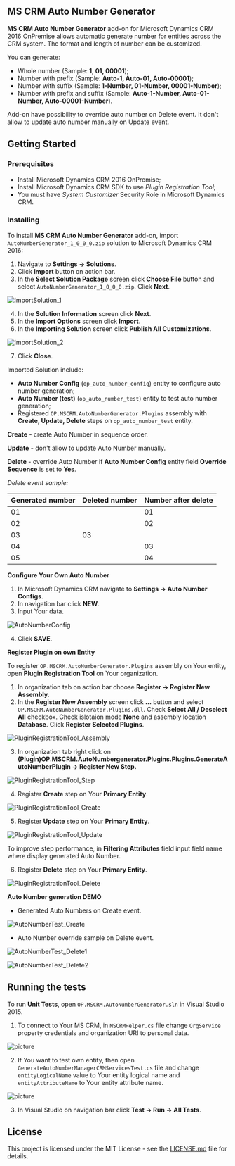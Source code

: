 ## MS CRM Auto Number Generator


**MS CRM Auto Number Generator** add-on for Microsoft Dynamics CRM 2016 OnPremise allows automatic generate number for entities across the CRM system. 
The format and length of number can be customized. 

You can generate:

- Whole number (Sample: **1, 01, 00001**);
- Number with prefix (Sample: **Auto-1, Auto-01, Auto-00001**);
- Number with suffix (Sample: **1-Number, 01-Number, 00001-Number**);
- Number with prefix and suffix (Sample: **Auto-1-Number, Auto-01-Number, Auto-00001-Number**).

Add-on have possibility to override auto number on Delete event. It don't allow to update auto number manually on Update event.


## Getting Started

### Prerequisites

- Install Microsoft Dynamics CRM 2016 OnPremise;
- Install Microsoft Dynamics CRM SDK to use *Plugin Registration Tool*;
- You must have  *System Customizer* Security Role in Microsoft Dynamics CRM.

### Installing

To install **MS CRM Auto Number Generator** add-on, import `AutoNumberGenerator_1_0_0_0.zip` solution to Microsoft Dynamics CRM 2016:

1. Navigate to **Settings -> Solutions**.
2. Click **Import** button on action bar.
3. In the **Select Solution Package** screen click **Choose File** button and select `AutoNumberGenerator_1_0_0_0.zip`. Click **Next**.

![ImportSolution_1](https://user-images.githubusercontent.com/31651093/30382323-7b1f1b8a-98a7-11e7-9c3f-ac567fe14663.png)

4. In the **Solution Information** screen click **Next**.
5. In the **Import Options** screen click **Import**.
6. In the **Importing Solution** screen click **Publish All Customizations**.

![ImportSolution_2](https://user-images.githubusercontent.com/31651093/30382335-8147f77a-98a7-11e7-8065-be2121e4dc0b.png)

7. Click **Close**.

Imported Solution include:

- **Auto Number Config** (`op_auto_number_config`) entity to configure auto number generation;
- **Auto Number (test)** (`op_auto_number_test`) entity to test auto number generation;
- Registered `OP.MSCRM.AutoNumberGenerator.Plugins` assembly with **Create, Update, Delete** steps on `op_auto_number_test` entity.

**Create** - create Auto Number in sequence order.

**Update** - don't allow to update Auto Number manually.

**Delete** - override Auto Number if **Auto Number Config** entity field **Override Sequence** is set to **Yes**. 

*Delete event sample:*

| Generated number | Deleted number | Number after delete |
| - | - | - |
| 01 |  | 01 |
| 02 |  | 02 |
| 03 | 03 |    |
| 04 |  | 03 |
| 05 |  | 04 |


**Configure Your Own Auto Number**

1. In Microsoft Dynamics CRM navigate to **Settings -> Auto Number Configs**.
2. In navigation bar click **NEW**.
3. Input Your data.

![AutoNumberConfig](https://user-images.githubusercontent.com/31651093/30382369-9cc7dcc2-98a7-11e7-8cee-69dfc838f27a.png)

4. Click **SAVE**.

**Register Plugin on own Entity**

To register `OP.MSCRM.AutoNumberGenerator.Plugins` assembly on Your entity, open **Plugin Registration Tool** on Your organization.
1. In organization tab on action bar choose **Register -> Register New Assembly**.
2. In the **Register New Assembly** screen click **...** button and select `OP.MSCRM.AutoNumberGenerator.Plugins.dll`. Check **Select All / Deselect All** checkbox. Check islotaion mode **None** and assembly location **Database**. Click **Register Selected Plugins**.

![PluginRegistrationTool_Assembly](https://user-images.githubusercontent.com/31651093/30382395-a72da732-98a7-11e7-8e31-af8a39bed15e.png)

3. In organization tab right click on **(Plugin)OP.MSCRM.AutoNumbergenerator.Plugins.Plugins.GenerateAutoNumberPlugin -> Register New Step.**

![PluginRegistrationTool_Step](https://user-images.githubusercontent.com/31651093/30382406-ae17ecce-98a7-11e7-95d8-166a75c62cb8.png)

4. Register **Create** step on Your **Primary Entity**.

![PluginRegistrationTool_Create](https://user-images.githubusercontent.com/31651093/30382407-aee370ba-98a7-11e7-858a-b6c153d41c17.png)

5. Register **Update** step on Your **Primary Entity**.

![PluginRegistrationTool_Update](https://user-images.githubusercontent.com/31651093/30382412-b1566c58-98a7-11e7-935b-7fcc0f9c1213.png)

To improve step performance, in **Filtering Attributes** field input field name where display generated Auto Number.

6. Register **Delete** step on Your **Primary Entity**.

![PluginRegistrationTool_Delete](https://user-images.githubusercontent.com/31651093/30382414-b33ff5e8-98a7-11e7-9d1d-ef0d002d6836.png)


**Auto Number generation DEMO**

- Generated Auto Numbers on Create event.

![AutoNumberTest_Create](https://user-images.githubusercontent.com/31651093/30382377-9f42d88a-98a7-11e7-956e-dc8cfc32540d.png)


- Auto Number override sample on Delete event.

![AutoNumberTest_Delete1](https://user-images.githubusercontent.com/31651093/30382381-a0c6fe66-98a7-11e7-873f-80775121b27d.png)

![AutoNumberTest_Delete2](https://user-images.githubusercontent.com/31651093/30382384-a2c1219c-98a7-11e7-8622-3b68cfbff337.png)

## Running the tests

To run **Unit Tests**, open `OP.MSCRM.AutoNumberGenerator.sln` in Visual Studio 2015.
1. To connect to Your MS CRM, in `MSCRMHelper.cs` file change `OrgService` property credentials and organization URI to personal data.

![picture](https://user-images.githubusercontent.com/31651093/30382417-b5c2b38c-98a7-11e7-9d56-688d5891e4d3.png)

2. If You want to test own entity, then open `GenerateAutoNumberManagerCRMServicesTest.cs` file and change `entityLogicalName` value to Your entity logical name and `entityAttributeName` to Your entity attribute name.

![picture](https://user-images.githubusercontent.com/31651093/30382422-b72b2d1c-98a7-11e7-853e-0204fd3b0b60.png)

3. In Visual Studio on navigation bar click **Test -> Run -> All Tests**.

## License

This project is licensed under the MIT License - see the [LICENSE.md](https://github.com/ITFury/MSCRMAutoNumberGenerator/blob/master/LICENSE) file for details.